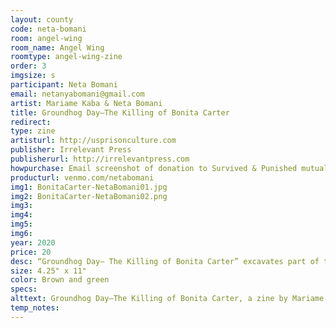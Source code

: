 ```yaml
---
layout: county 
code: neta-bomani
room: angel-wing
room_name: Angel Wing
roomtype: angel-wing-zine
order: 3
imgsize: s
participant: Neta Bomani
email: netanyabomani@gmail.com
artist: Mariame Kaba & Neta Bomani
title: Groundhog Day–The Killing of Bonita Carter
redirect: 
type: zine
artisturl: http://usprisonculture.com
publisher: Irrelevant Press
publisherurl: http://irrelevantpress.com
howpurchase: Email screenshot of donation to Survived & Punished mutual aid fund for digital download
producturl: venmo.com/netabomani 
img1: BonitaCarter-NetaBomani01.jpg
img2: BonitaCarter-NetaBomani02.png
img3: 
img4: 
img5: 
img6: 
year: 2020
price: 20
desc: “Groundhog Day– The Killing of Bonita Carter” excavates part of the history of Black people’s resistance to state violence (specifically policing). It’s often said that few people rally around the injury or death of Black women to demand justice. Yet the truth is that there are examples that contradict this assertion. The resistance varies in scale and impact and it is sometimes hidden from our view. However, where there is injustice, you will also find some resistance especially led by Black women. Groundhog Day is a collaboration by Mariame Kaba and neta bomani. Any funds given in exchange for this zine will be go towards the mutual aid fund organized by the New York chapter of Survived & Punished. Sliding scale with a suggested donation of $20.
size: 4.25" x 11"
color: Brown and green
specs: 
alttext: Groundhog Day–The Killing of Bonita Carter, a zine by Mariame Kaba & Neta Bomani published by Irrelevant Press.
temp_notes: 
---
```

